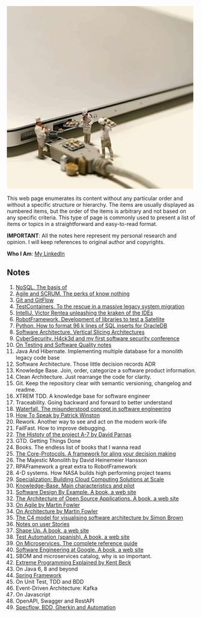 ![](images/tech_and_bread.jpeg)

This web page enumerates its content without any particular order and without a specific structure or hierarchy. The items are usually displayed as numbered items, but the order of the items is arbitrary and not based on any specific criteria. This type of page is commonly used to present a list of items or topics in a straightforward and easy-to-read format.

**IMPORTANT**: All the notes here represent my personal research and opinion. I will keep references to original author and copyrights.

**Who I Am**: [My LinkedIn](https://www.linkedin.com/in/matiasmiguez/)

## Notes

1. [NoSQL. The basis of](/pages/1.nosql_the_basis_of.md)
2. [Agile and SCRUM. The perks of know nothing](/pages/2.agile-and-scrum.md)
3. [Git and GitFlow](/pages/3.git_and_gitflow.md)
4. [TestContainers. To the rescue in a massive legacy system migration](/pages/4.testcontainers-to-the-rescue-in-a-massive-legacy-system-migration.md)
5. [IntelliJ. Victor Rentea unleashing the kraken of the IDEs](/pages/5.intellij-victor-rentea-unleasing-the-craken-of-the-ides.md)
6. [RobotFramework. Development of libraries to test a Satellite](/pages/6.robotframework-development-of-libraries-to-test-a-satellite.md)
7. [Python. How to format 96 k lines of SQL inserts for OracleDB](/pages/7.python-how-to-format-96-k-lines-of-sql-inserts-for-oracledb.md)
8. [Software Architecture. Vertical Slicing Architectures](/pages/8.software-architecture-vertical-slicing-architectures.md)
9. [CyberSecurity. H4ck3d and my first software security conference](/pages/9.cybersecurity-h4ck3d-and-my-first-software-security-conference.md)
10. [On Testing and Software Quality notes](/pages/10.on_testing_and_software_quality_notes.md)
11. Java And Hibernate. Implementing multiple database for a monolith legacy code base
12. Software Architecture. Those little decision records ADR
13. Knowledge Base. Join, order, categorize a software product information.
14. Clean Architecture. Just rearrange the code for clarity.
15. Git. Keep the repository clear with semantic versioning, changelog and readme.
16. XTREM TDD. A knowledge base for software engineer
17. Traceability. Going backward and forward to better understand
18. [Waterfall. The misunderstood concept in software engineering](/pages/18.waterfall.md)
19. [How To Speak by Patrick Winston](/pages/19.how_to_speak_by_patrick_winston.md)
20. Rework. Another way to see and act on the modern work-life
21. FailFast. How to improve debugging.
22. [The Histoty of the project A-7 by David Parnas](/pages/22_the_history_of_the_project_A7_by_David_Parnas.md)
23. GTD. Getting Things Done
24. Books. The endless list of books that I wanna read
25. [The Core-Protocols. A framework for aling your decision making](/pages/25_the_core_protocols_a_framework_for_aling_your_decisions_making.md)
26. The Majestic Monolith by David Heinemeier Hansson
27. RPAFramework a great extra to RobotFramework
28. 4-D systems. How NASA builds high performing project teams
29. [Specialization: Building Cloud Computing Solutions at Scale](pages/29_specialization_building_cloud_computing_solutions_at_scale.md)
30. [Knowledge-Base. Main characteristics and pilot](/pages/30.knowledge-base_main_characteristics_and_pilot.md)
31. [Software Design By Example. A book, a web site](https://third-bit.com/sdxjs/)
32. [The Architecture of Open Source Applications. A book, a web site](http://aosabook.org/en/index.html)
33. [On Agile by Martin Fowler](https://martinfowler.com/agile.html)
34. [On Architecture by Martin Fowler](https://martinfowler.com/architecture/)
35. [The C4 model for visualising software architecture by Simon Brown](https://c4model.com/)
36. [Notes on user Stories](/pages/36.notes_on_user_stories.md)
37. [Shape Up. A book, a web site](https://basecamp.com/shapeup)
38. [Test Automation (spanish). A book, a web site](https://nicopaez.gitbook.io/test-automation/)
39. [On Microservices. The complete reference guide](https://microservices.io/)
40. [Software Engineering at Google. A book, a web site](https://abseil.io/resources/swe-book)
41. SBOM and microservices catalog, why is so important.
42. [Extreme Programming Explained by Kent Beck](/pages/42_extreme_programming_explained.md)
43. On Java 6, 8 and beyond
44. [Spring Framework](/pages/44.spring_framework.md)
45. On Unit Test, TDD and BDD
46. Event-Driven Architecture: Kafka
47. On Javascript
48. OpenAPI, Swagger and RestAPI
49. [Specflow, BDD, Gherkin and Automation](/pages/49.specflow_ddd_gherkin_automation.md)
